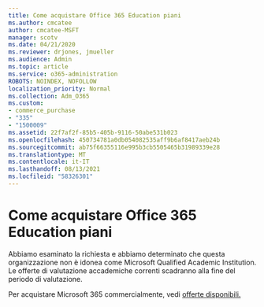 ```yaml
---
title: Come acquistare Office 365 Education piani
ms.author: cmcatee
author: cmcatee-MSFT
manager: scotv
ms.date: 04/21/2020
ms.reviewer: drjones, jmueller
ms.audience: Admin
ms.topic: article
ms.service: o365-administration
ROBOTS: NOINDEX, NOFOLLOW
localization_priority: Normal
ms.collection: Adm_O365
ms.custom:
- commerce_purchase
- "335"
- "1500009"
ms.assetid: 22f7af2f-85b5-405b-9116-50abe531b023
ms.openlocfilehash: 450734781a0db054082535aff9b6af8417aeb24b
ms.sourcegitcommit: ab75f66355116e995b3cb5505465b31989339e28
ms.translationtype: MT
ms.contentlocale: it-IT
ms.lasthandoff: 08/13/2021
ms.locfileid: "58326301"
---
```

# <a name="how-to-purchase-office-365-education-plans"></a>Come acquistare Office 365 Education piani

Abbiamo esaminato la richiesta e abbiamo determinato che questa organizzazione non è idonea come Microsoft Qualified Academic Institution. Le offerte di valutazione accademiche correnti scadranno alla fine del periodo di valutazione.
  
Per acquistare Microsoft 365 commercialmente, vedi [offerte disponibili.](https://go.microsoft.com/fwlink/p/?linkid=868433)  